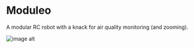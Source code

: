# Moduleo
A modular RC robot with a knack for air quality monitoring (and zooming).


![image alt](img/fullsetup.jpeg)